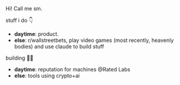 Hi! Call me sm. 

stuff i do 👇
- **daytime**: product.
- **else**: r/wallstreetbets, play video games (most recently, heavenly bodies) and use claude to build stuff

building 👷‍♀️
  - **daytime**: reputation for machines @Rated Labs
  - **else**: tools using crypto+ai
